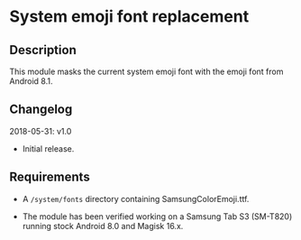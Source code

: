 # **System emoji font replacement**

## Description

This module masks the current system emoji font with the emoji font from Android 8.1.

## Changelog

2018-05-31: v1.0

- Initial release.

## Requirements
- A `/system/fonts` directory containing SamsungColorEmoji.ttf.

- The module has been verified working on a Samsung Tab S3 (SM-T820) running stock Android 8.0 and Magisk 16.x.
